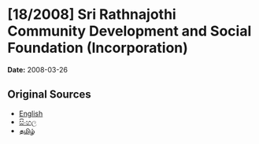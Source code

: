 # [18/2008] Sri Rathnajothi Community Development and Social Foundation (Incorporation)

**Date:** 2008-03-26

## Original Sources

- [English](https://documents.gov.lk/view/acts/2008/3/18-2008_E.pdf)
- [සිංහල](https://documents.gov.lk/view/acts/2008/3/18-2008_S.pdf)
- [தமிழ்](https://documents.gov.lk/view/acts/2008/3/18-2008_T.pdf)
